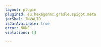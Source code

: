 ```yaml
---
layout: plugin
pluginId: eu.hexagonmc.gradle.spigot.meta
jarSha1: INVALID
isJarAvailable: true
error: NONE
violations: []

---
```

